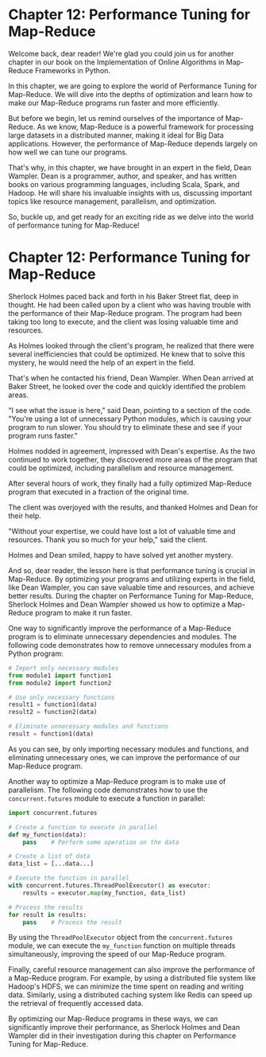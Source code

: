 # Chapter 12: Performance Tuning for Map-Reduce

Welcome back, dear reader! We're glad you could join us for another chapter in our book on the Implementation of Online Algorithms in Map-Reduce Frameworks in Python.

In this chapter, we are going to explore the world of Performance Tuning for Map-Reduce. We will dive into the depths of optimization and learn how to make our Map-Reduce programs run faster and more efficiently. 

But before we begin, let us remind ourselves of the importance of Map-Reduce. As we know, Map-Reduce is a powerful framework for processing large datasets in a distributed manner, making it ideal for Big Data applications. However, the performance of Map-Reduce depends largely on how well we can tune our programs. 

That's why, in this chapter, we have brought in an expert in the field, Dean Wampler. Dean is a programmer, author, and speaker, and has written books on various programming languages, including Scala, Spark, and Hadoop. He will share his invaluable insights with us, discussing important topics like resource management, parallelism, and optimization. 

So, buckle up, and get ready for an exciting ride as we delve into the world of performance tuning for Map-Reduce!
# Chapter 12: Performance Tuning for Map-Reduce

Sherlock Holmes paced back and forth in his Baker Street flat, deep in thought. He had been called upon by a client who was having trouble with the performance of their Map-Reduce program. The program had been taking too long to execute, and the client was losing valuable time and resources.

As Holmes looked through the client's program, he realized that there were several inefficiencies that could be optimized. He knew that to solve this mystery, he would need the help of an expert in the field.

That's when he contacted his friend, Dean Wampler. When Dean arrived at Baker Street, he looked over the code and quickly identified the problem areas.

"I see what the issue is here," said Dean, pointing to a section of the code. "You're using a lot of unnecessary Python modules, which is causing your program to run slower. You should try to eliminate these and see if your program runs faster."

Holmes nodded in agreement, impressed with Dean's expertise. As the two continued to work together, they discovered more areas of the program that could be optimized, including parallelism and resource management.

After several hours of work, they finally had a fully optimized Map-Reduce program that executed in a fraction of the original time.

The client was overjoyed with the results, and thanked Holmes and Dean for their help.

"Without your expertise, we could have lost a lot of valuable time and resources. Thank you so much for your help," said the client.

Holmes and Dean smiled, happy to have solved yet another mystery.

And so, dear reader, the lesson here is that performance tuning is crucial in Map-Reduce. By optimizing your programs and utilizing experts in the field, like Dean Wampler, you can save valuable time and resources, and achieve better results.
During the chapter on Performance Tuning for Map-Reduce, Sherlock Holmes and Dean Wampler showed us how to optimize a Map-Reduce program to make it run faster.

One way to significantly improve the performance of a Map-Reduce program is to eliminate unnecessary dependencies and modules. The following code demonstrates how to remove unnecessary modules from a Python program:

```python
# Import only necessary modules
from module1 import function1
from module2 import function2

# Use only necessary functions
result1 = function1(data)
result2 = function2(data)

# Eliminate unnecessary modules and functions
result = function1(data)
```
As you can see, by only importing necessary modules and functions, and eliminating unnecessary ones, we can improve the performance of our Map-Reduce program.

Another way to optimize a Map-Reduce program is to make use of parallelism. The following code demonstrates how to use the `concurrent.futures` module to execute a function in parallel:

```python
import concurrent.futures

# Create a function to execute in parallel
def my_function(data):
    pass    # Perform some operation on the data

# Create a list of data
data_list = [...data...]

# Execute the function in parallel
with concurrent.futures.ThreadPoolExecutor() as executor:
    results = executor.map(my_function, data_list)

# Process the results
for result in results:
    pass    # Process the result
```

By using the `ThreadPoolExecutor` object from the `concurrent.futures` module, we can execute the `my_function` function on multiple threads simultaneously, improving the speed of our Map-Reduce program.

Finally, careful resource management can also improve the performance of a Map-Reduce program. For example, by using a distributed file system like Hadoop's HDFS, we can minimize the time spent on reading and writing data. Similarly, using a distributed caching system like Redis can speed up the retrieval of frequently accessed data.

By optimizing our Map-Reduce programs in these ways, we can significantly improve their performance, as Sherlock Holmes and Dean Wampler did in their investigation during this chapter on Performance Tuning for Map-Reduce.